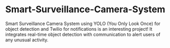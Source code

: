 # Smart-Surveillance-Camera-System

Smart Surveillance Camera System using YOLO (You Only Look Once) for object detection and Twilio for notifications is an interesting project! It integrates real-time object detection with communication to alert users of any unusual activity.
